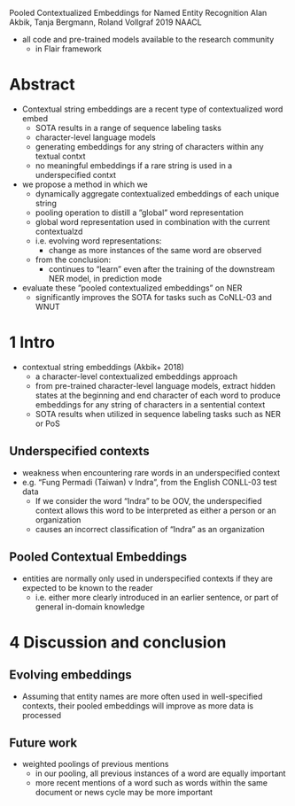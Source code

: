Pooled Contextualized Embeddings for Named Entity Recognition
Alan Akbik, Tanja Bergmann, Roland Vollgraf
2019 NAACL

* all code and pre-trained models available to the research community
  * in Flair framework

# Abstract

* Contextual string embeddings are a recent type of contextualized word embed
  * SOTA results in a range of sequence labeling tasks
  * character-level language models
  * generating embeddings for any string of characters within any textual contxt
  * no meaningful embeddings if a rare string is used in a underspecified contxt
* we propose a method in which we
  * dynamically aggregate contextualized embeddings of each unique string
  * pooling operation to distill a ”global” word representation
  * global word representation used in combination with the current contextualzd
  * i.e. evolving word representations:
    * change as more instances of the same word are observed
  * from the conclusion:
    * continues to “learn” even after the training of the downstream NER model,
      in prediction mode
* evaluate these ”pooled contextualized embeddings” on NER
  * significantly improves the SOTA for tasks such as CoNLL-03 and WNUT

# 1 Intro

* contextual string embeddings (Akbik+ 2018)
  * a character-level contextualized embeddings approach
  * from pre-trained character-level language models,
    extract hidden states at the beginning and end character of each word to
    produce embeddings for any string of characters in a sentential context
  * SOTA results when utilized in sequence labeling tasks such as NER or PoS

## Underspecified contexts

* weakness when encountering rare words in an underspecified context
* e.g. “Fung Permadi (Taiwan) v Indra”, from the English CONLL-03 test data
  * If we consider the word “Indra” to be OOV,
    the underspecified context allows this word to be interpreted as either a
    person or an organization
  * causes an incorrect classification of “Indra” as an organization

## Pooled Contextual Embeddings

* entities are normally only used in underspecified contexts if
  they are expected to be known to the reader
  * i.e. either more clearly introduced in an earlier sentence, or
    part of general in-domain knowledge

# 4 Discussion and conclusion

## Evolving embeddings

* Assuming that entity names are more often used in well-specified contexts,
  their pooled embeddings will improve as more data is processed

## Future work

* weighted poolings of previous mentions
  * in our pooling, all previous instances of a word are equally important
  * more recent mentions of a word such as
    words within the same document or news cycle may be more important
